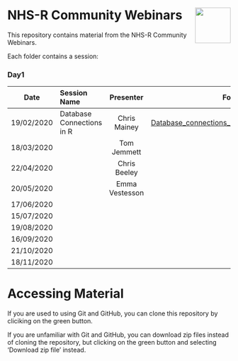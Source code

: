
<!-- README.md is generated from README.Rmd. Please edit that file -->

# NHS-R Community Webinars <a href='https://nhsrcommunity.com/'><img src='https://nhsrcommunity.com/wp-content/uploads/2018/02/logo.png/' align="right" height="80" /></a>

<!-- badges: start -->

<!-- badges: end -->

This repository contains material from the NHS-R Community Webinars.

Each folder contains a
session:

### Day1

| Date       | Session Name              |   Presenter    |                                                                                                            Folder |
| ---------- | :------------------------ | :------------: | ----------------------------------------------------------------------------------------------------------------: |
| 19/02/2020 | Database Connections in R |  Chris Mainey  | [Database\_connections\_in\_R](https://github.com/nhs-r-community/Webinars/tree/master/Database_connections_in_R) |
| 18/03/2020 |                           |  Tom Jemmett   |                                                                                                                   |
| 22/04/2020 |                           |  Chris Beeley  |                                                                                                                   |
| 20/05/2020 |                           | Emma Vestesson |                                                                                                                   |
| 17/06/2020 |                           |                |                                                                                                                   |
| 15/07/2020 |                           |                |                                                                                                                   |
| 19/08/2020 |                           |                |                                                                                                                   |
| 16/09/2020 |                           |                |                                                                                                                   |
| 21/10/2020 |                           |                |                                                                                                                   |
| 18/11/2020 |                           |                |                                                                                                                   |

# Accessing Material

If you are used to using Git and GitHub, you can clone this repository
by cliciking on the green button.

If you are unfamiliar with Git and GitHub, you can download zip files
instead of cloning the repository, but clicking on the green button and
selecting ‘Download zip file’ instead.

<br>
